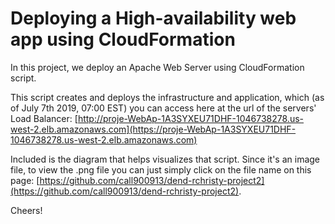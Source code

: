 # Deploying a High-availability web app using CloudFormation

In this project, we deploy an Apache Web Server using CloudFormation script.

This script creates and deploys the infrastructure and application, which (as of July 7th 2019, 07:00 EST) you can access here at the url of the servers' Load Balancer: [http://proje-WebAp-1A3SYXEU71DHF-1046738278.us-west-2.elb.amazonaws.com](https://proje-WebAp-1A3SYXEU71DHF-1046738278.us-west-2.elb.amazonaws.com)

Included is the diagram that helps visualizes that script.
Since it's an image file, to view the .png file you can just simply click on the file name on this page: [https://github.com/call900913/dend-rchristy-project2](https://github.com/call900913/dend-rchristy-project2).


Cheers!
